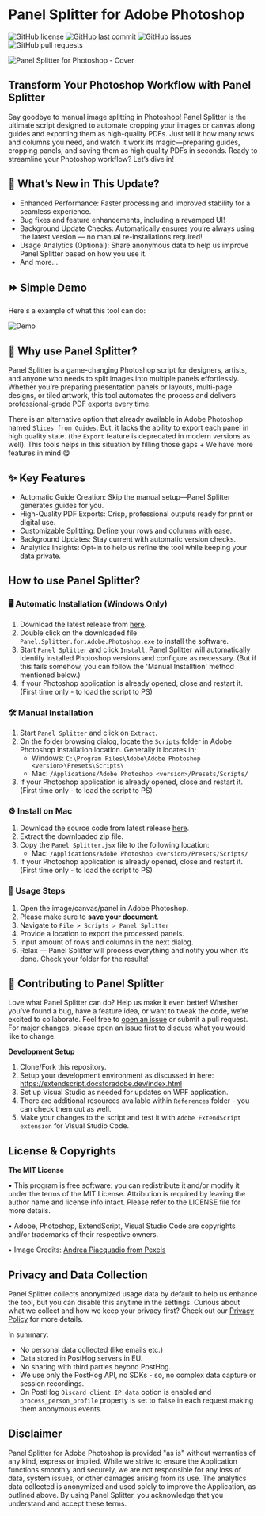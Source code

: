 # Panel Splitter for Adobe Photoshop

![GitHub license](https://img.shields.io/github/license/Dilshan-H/Panel-Splitter?style=for-the-badge)
![GitHub last commit](https://img.shields.io/github/last-commit/Dilshan-H/Panel-Splitter?style=for-the-badge)
![GitHub issues](https://img.shields.io/github/issues/Dilshan-H/Panel-Splitter?style=for-the-badge)
![GitHub pull requests](https://img.shields.io/github/issues-pr/Dilshan-H/Panel-Splitter?style=for-the-badge)

<!-- ![GitHub stars](https://img.shields.io/github/stars/Dilshan-H/Panel-Splitter?style=for-the-badge)
![GitHub forks](https://img.shields.io/github/forks/Dilshan-H/Panel-Splitter?style=for-the-badge) -->

![Panel Splitter for Photoshop - Cover](https://github.com/user-attachments/assets/67d6ccf8-491c-4e40-b10a-5070292ed3ad)

## Transform Your Photoshop Workflow with Panel Splitter

Say goodbye to manual image splitting in Photoshop! Panel Splitter is the ultimate script designed to automate cropping your images or canvas along guides and exporting them as high-quality PDFs. Just tell it how many rows and columns you need, and watch it work its magic—preparing guides, cropping panels, and saving them as high quality PDFs in seconds. Ready to streamline your Photoshop workflow? Let’s dive in!

## 🚀 What’s New in This Update?

- Enhanced Performance: Faster processing and improved stability for a seamless experience.
- Bug fixes and feature enhancements, including a revamped UI!
- Background Update Checks: Automatically ensures you’re always using the latest version — no manual re-installations required!
- Usage Analytics (Optional): Share anonymous data to help us improve Panel Splitter based on how you use it.
- And more...

## ⏩ Simple Demo

Here's a example of what this tool can do:

![Demo](https://github.com/Dilshan-H/Panel-Splitter/assets/77499497/8ccfeb01-8aef-4052-ad3a-6994a36b5142)

## 🤔 Why use Panel Splitter?

Panel Splitter is a game-changing Photoshop script for designers, artists, and anyone who needs to split images into multiple panels effortlessly. Whether you’re preparing presentation panels or layouts, multi-page designs, or tiled artwork, this tool automates the process and delivers professional-grade PDF exports every time.

There is an alternative option that already available in Adobe Photoshop named `Slices from Guides`. But, it lacks the ability to export each panel in high quality state. (the `Export` feature is deprecated in modern versions as well). This tools helps in this situation by filling those gaps + We have more features in mind 😋

## ✨ Key Features

- Automatic Guide Creation: Skip the manual setup—Panel Splitter generates guides for you.
- High-Quality PDF Exports: Crisp, professional outputs ready for print or digital use.
- Customizable Splitting: Define your rows and columns with ease.
- Background Updates: Stay current with automatic version checks.
- Analytics Insights: Opt-in to help us refine the tool while keeping your data private.

## How to use Panel Splitter?

### 🖥️ Automatic Installation (Windows Only)

1. Download the latest release from [here](https://github.com/Dilshan-H/Panel-Splitter/releases).
2. Double click on the downloaded file `Panel.Splitter.for.Adobe.Photoshop.exe` to install the software.
3. Start `Panel Splitter` and click `Install`, Panel Splitter will automatically identify installed Photoshop versions and configure as necessary. (But if this fails somehow, you can follow the 'Manual Installtion' method mentioned below.)
4. If your Photoshop application is already opened, close and restart it. (First time only - to load the script to PS)

### 🛠️ Manual Installation

1. Start `Panel Splitter` and click on `Extract`.
2. On the folder browsing dialog, locate the `Scripts` folder in Adobe Photoshop installation location. Generally it locates in;
   - Windows: `C:\Program Files\Adobe\Adobe Photoshop <version>\Presets\Scripts\`
   - Mac: `/Applications/Adobe Photoshop <version>/Presets/Scripts/`
3. If your Photoshop application is already opened, close and restart it. (First time only - to load the script to PS)

### ⚙ Install on Mac

1. Download the source code from latest release [here](https://github.com/Dilshan-H/Panel-Splitter/releases).
2. Extract the downloaded zip file.
3. Copy the `Panel Splitter.jsx` file to the following location:
   - Mac: `/Applications/Adobe Photoshop <version>/Presets/Scripts/`
4. If your Photoshop application is already opened, close and restart it. (First time only - to load the script to PS)

### 🎨 Usage Steps

1. Open the image/canvas/panel in Adobe Photoshop.
2. Please make sure to **save your document**.
3. Navigate to `File > Scripts > Panel Splitter`
4. Provide a location to export the processed panels.
5. Input amount of rows and columns in the next dialog.
6. Relax — Panel Splitter will process everything and notify you when it’s done. Check your folder for the results!

## 🤝 Contributing to Panel Splitter

Love what Panel Splitter can do? Help us make it even better! Whether you’ve found a bug, have a feature idea, or want to tweak the code, we’re excited to collaborate.
Feel free to [open an issue](https://github.com/dilshan-h/Panel-Splitter/issues/new) or submit a pull request. For major changes, please open an issue first to discuss what you would like to change.

**Development Setup**

1. Clone/Fork this repository.
2. Setup your development environment as discussed in here: https://extendscript.docsforadobe.dev/index.html
3. Set up Visual Studio as needed for updates on WPF application.
4. There are additional resources available within `References` folder - you can check them out as well.
5. Make your changes to the script and test it with `Adobe ExtendScript extension` for Visual Studio Code.

## License & Copyrights

**The MIT License**

• This program is free software: you can redistribute it and/or modify it under the terms of the MIT License. Attribution is required by leaving the author name and license info intact.
Please refer to the LICENSE file for more details.

• Adobe, Photoshop, ExtendScript, Visual Studio Code are copyrights and/or trademarks of their respective owners.

• Image Credits: [Andrea Piacquadio from Pexels](https://www.pexels.com/photo/photo-of-woman-looking-at-the-mirror-774866/)

## Privacy and Data Collection

Panel Splitter collects anonymized usage data by default to help us enhance the tool, but you can disable this anytime in the settings. Curious about what we collect and how we keep your privacy first? Check out our [Privacy Policy](https://github.com/Dilshan-H/Panel-Splitter/blob/main/PRIVACY.md) for more details.

In summary:

- No personal data collected (like emails etc.)
- Data stored in PostHog servers in EU.
- No sharing with third parties beyond PostHog.
- We use only the PostHog API, no SDKs - so, no complex data capture or session recordings.
- On PostHog `Discard client IP data` option is enabled and `process_person_profile` property is set to `false` in each request making them anonymous events.

## Disclaimer

Panel Splitter for Adobe Photoshop is provided "as is" without warranties of any kind, express or implied. While we strive to ensure the Application functions smoothly and securely, we are not responsible for any loss of data, system issues, or other damages arising from its use. The analytics data collected is anonymized and used solely to improve the Application, as outlined above. By using Panel Splitter, you acknowledge that you understand and accept these terms.
